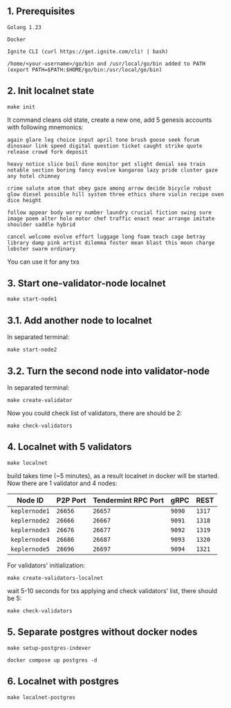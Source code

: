 ## 1. Prerequisites
``
Golang 1.23
``

``
Docker
``

``
Ignite CLI (curl https://get.ignite.com/cli! | bash)
``

``
/home/<your-username>/go/bin and /usr/local/go/bin added to PATH (export PATH=$PATH:$HOME/go/bin:/usr/local/go/bin)
``

## 2. Init localnet state

``
make init
``

It command cleans old state, create a new one, add 5 genesis accounts with following mnemonics:

``
again glare leg choice input april tone brush goose seek forum dinosaur link speed digital question ticket caught strike quote release crowd fork deposit
``

``
heavy notice slice boil dune monitor pet slight denial sea train notable section boring fancy evolve kangaroo lazy pride cluster gaze any hotel chimney
``

``
crime salute atom that obey gaze among arrow decide bicycle robust glow diesel possible hill system three ethics share violin recipe oven dice height
``

``
follow appear body worry number laundry crucial fiction swing sure image poem alter hole motor chef traffic enact near arrange imitate shoulder saddle hybrid
``

``
cancel welcome evolve effort luggage long foam teach cage betray library damp pink artist dilemma foster mean blast this moon charge lobster swarm ordinary
``

You can use it for any txs

## 3. Start one-validator-node localnet

``
make start-node1
``

## 3.1. Add another node to localnet
In separated terminal:

``
make start-node2
``

## 3.2. Turn the second node into validator-node
In separated terminal:

``
make create-validator
``

Now you could check list of validators, there are should be 2:

``
make check-validators
``

## 4. Localnet with 5 validators

``
make localnet
``

build takes time (~5 minutes), as a result localnet in docker will be started. Now there are 1 validator and 4 nodes:

| Node ID       | P2P Port | Tendermint RPC Port | gRPC   | REST   |
|---------------|----------|---------------------|--------|--------|
| `keplernode1` | `26656`  | `26657`             | `9090` | `1317` |
| `keplernode2` | `26666`  | `26667`             | `9091` | `1318` |
| `keplernode3` | `26676`  | `26677`             | `9092` | `1319` |
| `keplernode4` | `26686`  | `26687`             | `9093` | `1320` |
| `keplernode5` | `26696`  | `26697`             | `9094` | `1321` |

For validators' initialization:

``
make create-validators-localnet
``

wait 5-10 seconds for txs applying and check validators' list, there should be 5:

``
make check-validators
``

## 5. Separate postgres without docker nodes

`make setup-postgres-indexer`

`docker compose up postgres -d`

## 6. Localnet with postgres

`make localnet-postgres`
